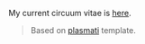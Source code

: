 My current circuum vitae is [here](https://github.com/dbeinhauer/cv/blob/main/cv.pdf).

> Based on [plasmati](http://www.latextemplates.com/template/plasmati-graduate-cv) template.